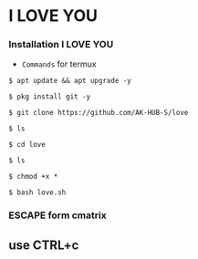 # I LOVE YOU 


 ### Installation I LOVE YOU
  
* `Commands` for termux
```
$ apt update && apt upgrade -y

$ pkg install git -y

$ git clone https://github.com/AK-HUB-S/love

$ ls

$ cd love

$ ls

$ chmod +x *

$ bash love.sh
```


### ESCAPE form cmatrix
## use CTRL+c
